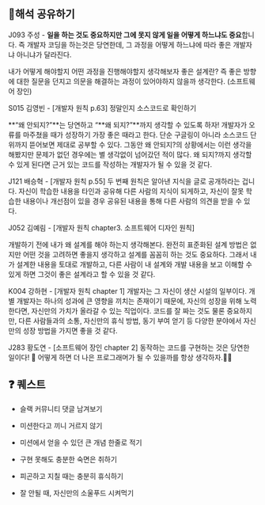 ## 📖해석 공유하기

J093 주성 -  **일을 하는 것도 중요하지만 그에 못지 않게 일을 어떻게 하느냐도 중요**합니다. 즉 개발자 코딩을 하는것은 당연한데, 그 과정을 어떻게 하느냐에 따라 좋은 개발자냐 아니냐가 달라진다. 

내가 어떻게 해야할지 어떤 과정을 진행해야할지 생각해보자 좋은 설계란? 즉 좋은 방향에 대한 질문을 던지고 의문을 해결하는 과정이 있어야하지 않을까 생각한다. (소프트웨어 장인)

S015 김영빈 - [개발자 원칙  p.63] 정말인지 소스코드로 확인하기

**“왜 안되지?”**는 당연하고 “**왜 되지?”**까지 생각할 수 있도록 하자!
개발자가 오류를 마주쳤을 때가 성장하기 가장 좋은 때라고 한다. 단순 구글링이 아니라 소스코드 단위까지 뜯어보면 제대로 공부할 수 있다. 그동안 왜 안되지?의 상황에서는 이런 생각을 해봤지만 문제가 없던 경우에는 별 생각없이 넘어갔던 적이 많다. 왜 되지?까지 생각할 수 있게 된다면 근거 있는 코드를 작성하는 개발자가 될 수 있을 것 같다.

J121 배승혁 - [개발자 원칙 p.55] 두 번째 원칙은 알아낸 지식을 글로 공개하라는 겁니다.
  자신이 학습한 내용을 타인과 공유해 다른 사람의 지식이 되게하고, 자신이 잘못 학습한 내용이나 개선점이 있을 경우 공유된 내용을 통해 다른 사람의 의견을 받을 수 있다.

J052 김예림 - [개발자 원칙 chapter3. 소프트웨어 디자인 원칙]

개발하기 전에 내가 왜 설계를 해야 하는지 생각해본다. 완전히 표준화된 설계 방법은 없지만 어떤 것을 고려하면 좋을지 생각하고 설계를 꼼꼼히 하는 것도 중요하다. 그래서 내가 설계한 내용을 토대로 개발하고, 다른 사람이 내 설계와 개발 내용을 보고 이해할 수 있게 하면 그것이 좋은 설계라고 할 수 있을 것 같다.

K004  강하현 - [개발자 원칙 chapter 1]  개발자는 그 자신이 생산 시설의 일부이다. 개별 개발자는 하나의 성과에 큰 영향을 끼치는 존재이기 때문에, 자신의 성장을 위해 노력한다면, 자신만의 가치가 올라갈 수 있는 직업이다.  코드를 잘 짜는 것도 물론 중요하지만, 다른 사람들과의 소통, 자신만의 휴식 방법, 동기 부여 얻기 등 다양한 분야에서  자신만의 성장 방법을 가지면 좋을 것 같다. 

J283 황도연 - [소프트웨어 장인 chapter 2] 동작하는 코드를 구현하는 것은 당연한 일이다! 💯
어떻게 하면 더 나은 프로그래머가 될 수 있을까를 항상 생각하자.🧑‍💻

## ❓ 퀘스트

- 슬랙 커뮤니티 댓글 남겨보기

- 미션한다고 끼니 거르지 않기

- 미션에서 얻을 수 있던 큰 개념 한줄로 적기

- 구현 못해도 충분한 숙면은 취하기

- 피곤하고 지칠 때는 충분히 휴식하기

- 잘 안될 때, 자신만의 소울푸드 시켜먹기
